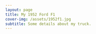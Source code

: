 ```yaml
---
layout: page
title: My 1952 Ford F1
cover-img: /assets/1952f1.jpg
subtitle: Some details about my truck.
---
```


<!--stackedit_data:
eyJoaXN0b3J5IjpbOTEyMTQxMzk5LDE3NDg3NDY5OTJdfQ==
-->
